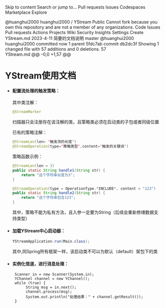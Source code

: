 Skip to content
Search or jump to…
Pull requests
Issues
Codespaces
Marketplace
Explore
 
@huanghui2000 
huanghui2000
/
YStream
Public
Cannot fork because you own this repository and are not a member of any organizations.
Code
Issues
Pull requests
Actions
Projects
Wiki
Security
Insights
Settings
Create YStream.md
2023-4-11  简要的文档说明
 master
@huanghui2000
huanghui2000 committed now 
1 parent 5fdc7ab
commit db2dc3f
Showing 1 changed file with 57 additions and 0 deletions.
 57  
YStream.md
@@ -0,0 +1,57 @@
# YStream使用文档

- #### 配置流处理的触发策略：

  其中类注解：

  ```java
  @StreamMarker 
  ```

  ​       扫描器只会注册存在该注解的类，且策略类必须在启动类的子包或者同级位置

  已有的策略注解：

  ```java
  @StreamLen(len= '触发流的长度')	
  @StreamOperation(type='策略类型',content='触发的关键词')
  ```

  策略函数示例：

  ```java
  @StreamLen(len = 3)
  public static String handle1(String str) {
      return "这个字符串长度为3";
  }
  
  @StreamOperation(type = OperationType.*INCLUDE*, content = "123")
  public static String handle2(String str) {
      return "这个字符串包含123";
  }
  ```

  ​	其中，策略不能为私有方法，且入参一定要为String（后续会重新修缮数据支持类型）

- #### 加载YStream中心启动器：

  ```java
  YStreamApplication.run(Main.class);
  ```

  ​	   其中,同Spring所有框架一样，该启动类不可以为默认（default）架包下的类

- #### 实例化信道，进行消息处理：

  ```
   Scanner in = new Scanner(System.in);
   YChannel channel = new YChannel();
   while (true) {
        String msg = in.next();
        channel.process(msg);
        System.out.println("处理结果：" + channel.getResult());
   }
  ```
